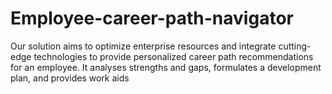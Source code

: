 # Employee-career-path-navigator
Our solution aims to optimize enterprise resources and integrate cutting-edge technologies to provide personalized career path recommendations for an employee. It analyses strengths and gaps, formulates a development plan, and provides work aids
